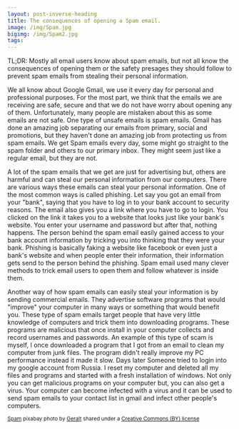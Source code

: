 ```yaml
---
layout: post-inverse-heading
title: The consequences of opening a Spam email.
image: /img/Spam.jpg
bigimg: /img/Spam2.jpg
tags:
---
```

TL;DR: Mostly all email users know about spam emails, but not all know the consequences of opening them or the safety presages they
should follow to prevent spam emails from stealing their personal information.

We all know about Google Gmail, we use it every day for personal and professional purposes. For the most part, we think that the emails we are receiving are safe, secure and that we do not have worry about opening any of them. Unfortunately, many people are mistaken about this as some emails are not safe. One type of unsafe emails is spam emails. Gmail has done an amazing job separating our emails from primary, social and promotions, but they haven't done an amazing job from protecting us from spam emails. We get Spam emails every day, some might go straight to the spam folder and others to our primary inbox. They might seem just like a regular email, but they are not.

 A lot of the spam emails that we get are just for advertising but, others are harmful and can steal our personal information from our computers. There are various ways these emails can steal your personal information. One of the most common ways is called phishing. Let say you got an email from your "bank", saying that you have to log in to your bank account to security reasons. The email also gives you a link where you have to go to login. You clicked on the link it takes you to a website that looks just like your bank's website. You enter your username and password but after that, nothing happens. The person behind the spam email easily gained access to your bank account information by tricking you into thinking that they were your bank. Phishing is basically faking a website like facebook or even just a bank's website and when people enter their information, their information gets send to the person behind the phishing. Spam email used many clever methods to trick email users to open them and follow whatever is inside them.

 Another way of how spam emails can easily steal your information is by sending commercial emails. They advertise software programs that would "improve" your computer in many ways or something that would benefit you. These type of spam emails target people that have very little knowledge of computers and trick them into downloading programs. These programs are malicious that once install in your computer collects and record usernames and passwords. An example of this type of scam is myself, I once downloaded a program that I got from an email to clean my computer from junk files. The program didn't really improve my PC performance instead it made it slow. Days later Someone tried to login into my google account from Russia. I reset my computer and deleted all my files and programs and started with a fresh installation of windows. Not only you can get malicious programs on your computer but, you can also get a virus. Your computer can become infected with a virus and it can be used to send spam emails to your contact list in gmail and infect other people's computers.

























<small> <a title="Spam" href="https://pixabay.com/en/road-sign-attention-shield-stop-464656/">Spam</a> pixabay photo by <a href="https://pixabay.com/en/users/geralt-9301/">Geralt</a> shared under a <a href="https://creativecommons.org/licenses/by/2.0/">
Creative Commons (BY) license</a> </small>
